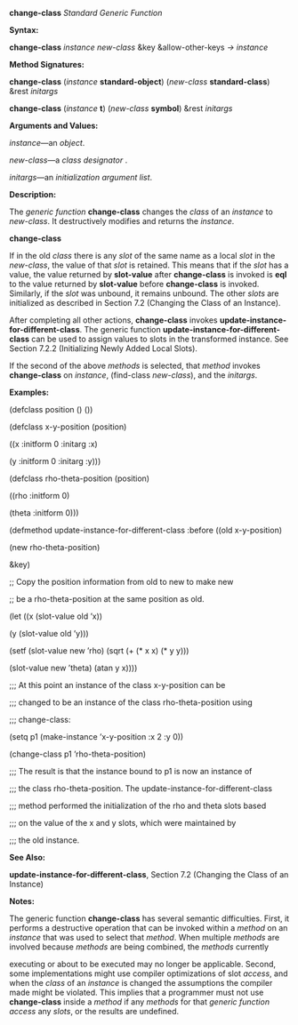 **change-class** *Standard Generic Function* 

**Syntax:** 

**change-class** *instance new-class* &key &allow-other-keys *→ instance* 

**Method Signatures:** 

**change-class** (*instance* **standard-object**) (*new-class* **standard-class**) &rest *initargs* 

**change-class** (*instance* **t**) (*new-class* **symbol**) &rest *initargs* 

**Arguments and Values:** 

*instance*—an *object*. 

*new-class*—a *class designator* . 

*initargs*—an *initialization argument list*. 

**Description:** 

The *generic function* **change-class** changes the *class* of an *instance* to *new-class*. It destructively modifies and returns the *instance*. 



 

 

**change-class** 

If in the old *class* there is any *slot* of the same name as a local *slot* in the *new-class*, the value of that *slot* is retained. This means that if the *slot* has a value, the value returned by **slot-value** after **change-class** is invoked is **eql** to the value returned by **slot-value** before **change-class** is invoked. Similarly, if the *slot* was unbound, it remains unbound. The other *slots* are initialized as described in Section 7.2 (Changing the Class of an Instance). 

After completing all other actions, **change-class** invokes **update-instance-for-different-class**. The generic function **update-instance-for-different-class** can be used to assign values to slots in the transformed instance. See Section 7.2.2 (Initializing Newly Added Local Slots). 

If the second of the above *methods* is selected, that *method* invokes **change-class** on *instance*, (find-class *new-class*), and the *initargs*. 

**Examples:** 

(defclass position () ()) 

(defclass x-y-position (position) 

((x :initform 0 :initarg :x) 

(y :initform 0 :initarg :y))) 

(defclass rho-theta-position (position) 

((rho :initform 0) 

(theta :initform 0))) 

(defmethod update-instance-for-different-class :before ((old x-y-position) 

(new rho-theta-position) 

&key) 

;; Copy the position information from old to new to make new 

;; be a rho-theta-position at the same position as old. 

(let ((x (slot-value old ’x)) 

(y (slot-value old ’y))) 

(setf (slot-value new ’rho) (sqrt (+ (\* x x) (\* y y))) 

(slot-value new ’theta) (atan y x)))) 

;;; At this point an instance of the class x-y-position can be 

;;; changed to be an instance of the class rho-theta-position using 

;;; change-class: 

(setq p1 (make-instance ’x-y-position :x 2 :y 0)) 

(change-class p1 ’rho-theta-position) 

;;; The result is that the instance bound to p1 is now an instance of 

;;; the class rho-theta-position. The update-instance-for-different-class 

;;; method performed the initialization of the rho and theta slots based 



 

 

;;; on the value of the x and y slots, which were maintained by 

;;; the old instance. 

**See Also:** 

**update-instance-for-different-class**, Section 7.2 (Changing the Class of an Instance) 

**Notes:** 

The generic function **change-class** has several semantic difficulties. First, it performs a destructive operation that can be invoked within a *method* on an *instance* that was used to select that *method*. When multiple *methods* are involved because *methods* are being combined, the *methods* currently 

executing or about to be executed may no longer be applicable. Second, some implementations might use compiler optimizations of slot *access*, and when the *class* of an *instance* is changed the assumptions the compiler made might be violated. This implies that a programmer must not use **change-class** inside a *method* if any *methods* for that *generic function access* any *slots*, or the results are undefined. 

